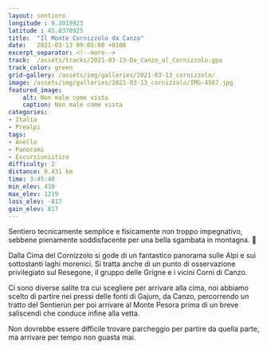 ```yaml
---
layout: sentiero
longitude : 9.3019923
latitude : 45.8370925
title:  "Il Monte Cornizzolo da Canzo"
date:   2021-03-13 09:05:00 +0100
excerpt_separator: <!--more-->
track:  /assets/tracks/2021-03-13-Da_Canzo_al_Cornizzolo.gpx
track_color: green
grid-gallery: /assets/img/galleries/2021-03-13_cornizzolo/
image: /assets/img/galleries/2021-03-13_cornizzolo/IMG-4567.jpg
featured_image:
    alt: Non male come vista
    caption: Non male come vista
categories:
- Italia
- Prealpi
tags:
- Anello
- Panorami
- Escursionistico
difficulty: 2
distance: 9.431 km
time: 3:45:40
min_elev: 410
max_elev: 1219
loss_elev: -817
gain_elev: 817
---
```


Sentiero tecnicamente semplice e fisicamente non troppo impegnativo, sebbene pienamente soddisfacente per una bella sgambata in montagna. :running:

<!--more-->

Dalla Cima del Cornizzolo si gode di un fantastico panorama sulle Alpi e sui sottostanti laghi morenici.
Si tratta anche di un punto di osservazione privilegiato sul Resegone, il gruppo delle Grigne e i vicini Corni di Canzo.

Ci sono diverse salite tra cui scegliere per arrivare alla cima, noi abbiamo scelto di partire nei pressi delle fonti di Gajum, da Canzo,
percorrendo un tratto del Sentierùn per poi arrivare al Monte Pesora prima di un breve saliscendi che conduce infine alla vetta.

Non dovrebbe essere difficile trovare parcheggio per partire da quella parte, ma arrivare per tempo non guasta mai.
